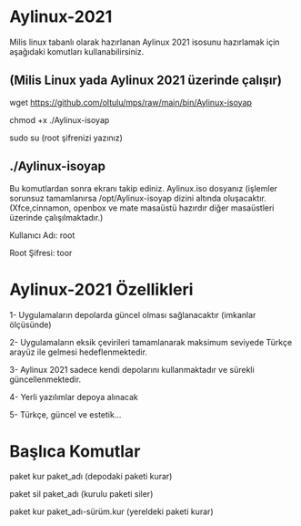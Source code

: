 # Aylinux-2021
Milis linux tabanlı olarak hazırlanan Aylinux 2021 isosunu hazırlamak için aşağıdaki komutları kullanabilirsiniz.

(Milis Linux yada Aylinux 2021 üzerinde çalışır)
------------------------------------------------------------------------
wget https://github.com/oltulu/mps/raw/main/bin/Aylinux-isoyap

chmod +x ./Aylinux-isoyap

sudo su
(root şifrenizi yazınız)

./Aylinux-isoyap
-------------------------------------------------------------------------
Bu komutlardan sonra ekranı takip ediniz. Aylinux.iso dosyanız (işlemler sorunsuz tamamlanırsa /opt/Aylinux-isoyap dizini altında oluşacaktır.
(Xfce,cinnamon, openbox ve mate masaüstü hazırdır diğer masaüstleri üzerinde çalışılmaktadır.)

Kullanıcı Adı: root

Root Şifresi: toor

# Aylinux-2021 Özellikleri


1- Uygulamaların depolarda güncel olması sağlanacaktır (imkanlar ölçüsünde)

2- Uygulamaların eksik çevirileri tamamlanarak maksimum seviyede Türkçe arayüz ile gelmesi hedeflenmektedir.

3- Aylinux 2021 sadece kendi depolarını kullanmaktadır ve sürekli güncellenmektedir.

4- Yerli yazılımlar depoya alınacak

5- Türkçe, güncel ve estetik...

# Başlıca Komutlar

paket kur paket_adı  (depodaki paketi kurar)

paket sil paket_adı  (kurulu paketi siler)

paket kur paket_adı-sürüm.kur  (yereldeki paketi kurar)




